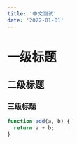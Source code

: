 ```yaml
---
title: '中文测试'
date: '2022-01-01'
---
```


# 一级标题

## 二级标题

### 三级标题

```js
function add(a, b) {
  return a + b;
}
```
